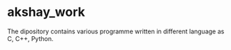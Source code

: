 # akshay_work
The dipository contains various programme written in different language as C, C++, Python.

